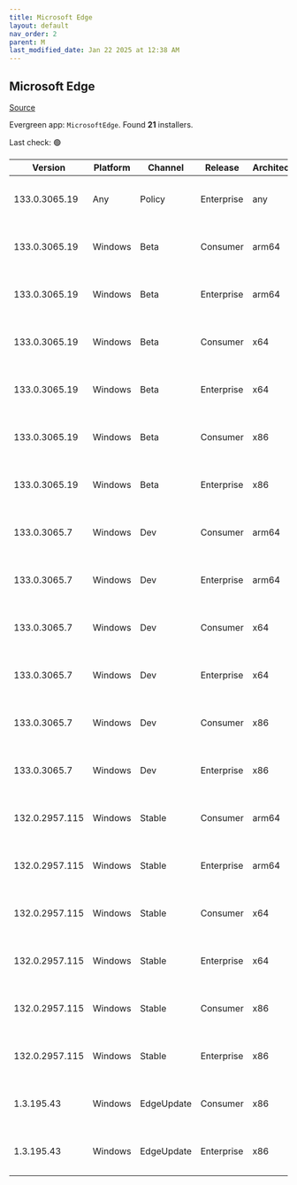 ```yaml
---
title: Microsoft Edge
layout: default
nav_order: 2
parent: M
last_modified_date: Jan 22 2025 at 12:38 AM
---
```


## Microsoft Edge

[Source](https://www.microsoft.com/edge)

Evergreen app: `MicrosoftEdge`. Found **21** installers.

Last check: 🟢

| Version        | Platform | Channel    | Release    | Architecture | Hash                                                             | URI                                                                                                                                                                                                                                                                                                                      |
| -------------- | -------- | ---------- | ---------- | ------------ | ---------------------------------------------------------------- | ------------------------------------------------------------------------------------------------------------------------------------------------------------------------------------------------------------------------------------------------------------------------------------------------------------------------ |
| 133.0.3065.19  | Any      | Policy     | Enterprise | any          | B4D04E7974689DCBE65BD20F537F1122B5C23CA0EA6FC70F3DFCE3DA3DBE0235 | [https://msedge.sf.dl.delivery.mp.microsoft.com/filestreamingservice/files/2b00489e-4c00-4589-b378-43e2c4e041db/MicrosoftEdgePolicyTemplates.cab](https://msedge.sf.dl.delivery.mp.microsoft.com/filestreamingservice/files/2b00489e-4c00-4589-b378-43e2c4e041db/MicrosoftEdgePolicyTemplates.cab)                       |
| 133.0.3065.19  | Windows  | Beta       | Consumer   | arm64        | 4A39AB51C02618D868814D741B7479F5431CC2193C11281D00BCC24C0916CA4A | [https://msedge.sf.dl.delivery.mp.microsoft.com/filestreamingservice/files/0fc2f2de-1378-4b32-8464-b3384e2065c1/MicrosoftEdgeBetaEnterpriseARM64.msi](https://msedge.sf.dl.delivery.mp.microsoft.com/filestreamingservice/files/0fc2f2de-1378-4b32-8464-b3384e2065c1/MicrosoftEdgeBetaEnterpriseARM64.msi)               |
| 133.0.3065.19  | Windows  | Beta       | Enterprise | arm64        | 4A39AB51C02618D868814D741B7479F5431CC2193C11281D00BCC24C0916CA4A | [https://msedge.sf.dl.delivery.mp.microsoft.com/filestreamingservice/files/0fc2f2de-1378-4b32-8464-b3384e2065c1/MicrosoftEdgeBetaEnterpriseARM64.msi](https://msedge.sf.dl.delivery.mp.microsoft.com/filestreamingservice/files/0fc2f2de-1378-4b32-8464-b3384e2065c1/MicrosoftEdgeBetaEnterpriseARM64.msi)               |
| 133.0.3065.19  | Windows  | Beta       | Consumer   | x64          | 37CEDF7934FFE8DE78A18026B4265C60B7672EEA13EF98C7D46FCD2061C7E6D1 | [https://msedge.sf.dl.delivery.mp.microsoft.com/filestreamingservice/files/60421745-6510-4968-82af-aa895e9b3c0c/MicrosoftEdgeBetaEnterpriseX64.msi](https://msedge.sf.dl.delivery.mp.microsoft.com/filestreamingservice/files/60421745-6510-4968-82af-aa895e9b3c0c/MicrosoftEdgeBetaEnterpriseX64.msi)                   |
| 133.0.3065.19  | Windows  | Beta       | Enterprise | x64          | 37CEDF7934FFE8DE78A18026B4265C60B7672EEA13EF98C7D46FCD2061C7E6D1 | [https://msedge.sf.dl.delivery.mp.microsoft.com/filestreamingservice/files/60421745-6510-4968-82af-aa895e9b3c0c/MicrosoftEdgeBetaEnterpriseX64.msi](https://msedge.sf.dl.delivery.mp.microsoft.com/filestreamingservice/files/60421745-6510-4968-82af-aa895e9b3c0c/MicrosoftEdgeBetaEnterpriseX64.msi)                   |
| 133.0.3065.19  | Windows  | Beta       | Consumer   | x86          | FFC9D8273F7EA1D346DDEDD2BB020C99C4F0EBBEAEC43BDFF3B5F61FD53BBCB4 | [https://msedge.sf.dl.delivery.mp.microsoft.com/filestreamingservice/files/241c3834-6642-4be5-a5ee-412984b6ecbf/MicrosoftEdgeBetaEnterpriseX86.msi](https://msedge.sf.dl.delivery.mp.microsoft.com/filestreamingservice/files/241c3834-6642-4be5-a5ee-412984b6ecbf/MicrosoftEdgeBetaEnterpriseX86.msi)                   |
| 133.0.3065.19  | Windows  | Beta       | Enterprise | x86          | FFC9D8273F7EA1D346DDEDD2BB020C99C4F0EBBEAEC43BDFF3B5F61FD53BBCB4 | [https://msedge.sf.dl.delivery.mp.microsoft.com/filestreamingservice/files/241c3834-6642-4be5-a5ee-412984b6ecbf/MicrosoftEdgeBetaEnterpriseX86.msi](https://msedge.sf.dl.delivery.mp.microsoft.com/filestreamingservice/files/241c3834-6642-4be5-a5ee-412984b6ecbf/MicrosoftEdgeBetaEnterpriseX86.msi)                   |
| 133.0.3065.7   | Windows  | Dev        | Consumer   | arm64        | A4CFC4CB0C7BCCB21DED6D2D8A66632BFBCFB533AD796E06B61C39B858A69B5B | [https://msedge.sf.dl.delivery.mp.microsoft.com/filestreamingservice/files/a796d888-358d-48f0-8fd5-1a58a0ad2481/MicrosoftEdgeDevEnterpriseARM64.msi](https://msedge.sf.dl.delivery.mp.microsoft.com/filestreamingservice/files/a796d888-358d-48f0-8fd5-1a58a0ad2481/MicrosoftEdgeDevEnterpriseARM64.msi)                 |
| 133.0.3065.7   | Windows  | Dev        | Enterprise | arm64        | A4CFC4CB0C7BCCB21DED6D2D8A66632BFBCFB533AD796E06B61C39B858A69B5B | [https://msedge.sf.dl.delivery.mp.microsoft.com/filestreamingservice/files/a796d888-358d-48f0-8fd5-1a58a0ad2481/MicrosoftEdgeDevEnterpriseARM64.msi](https://msedge.sf.dl.delivery.mp.microsoft.com/filestreamingservice/files/a796d888-358d-48f0-8fd5-1a58a0ad2481/MicrosoftEdgeDevEnterpriseARM64.msi)                 |
| 133.0.3065.7   | Windows  | Dev        | Consumer   | x64          | D4956E17E07E8631671D23A719DC74D5D1ABC49F306E4B4230A683EEC12A7229 | [https://msedge.sf.dl.delivery.mp.microsoft.com/filestreamingservice/files/d959dea1-adb7-462e-ac0b-478e7e19dae4/MicrosoftEdgeDevEnterpriseX64.msi](https://msedge.sf.dl.delivery.mp.microsoft.com/filestreamingservice/files/d959dea1-adb7-462e-ac0b-478e7e19dae4/MicrosoftEdgeDevEnterpriseX64.msi)                     |
| 133.0.3065.7   | Windows  | Dev        | Enterprise | x64          | D4956E17E07E8631671D23A719DC74D5D1ABC49F306E4B4230A683EEC12A7229 | [https://msedge.sf.dl.delivery.mp.microsoft.com/filestreamingservice/files/d959dea1-adb7-462e-ac0b-478e7e19dae4/MicrosoftEdgeDevEnterpriseX64.msi](https://msedge.sf.dl.delivery.mp.microsoft.com/filestreamingservice/files/d959dea1-adb7-462e-ac0b-478e7e19dae4/MicrosoftEdgeDevEnterpriseX64.msi)                     |
| 133.0.3065.7   | Windows  | Dev        | Consumer   | x86          | F450752E994A5D83536F89FB5DECD10E90066B3B52AEE4FE714E0590782FE9E3 | [https://msedge.sf.dl.delivery.mp.microsoft.com/filestreamingservice/files/bf955b3d-0cac-434d-9010-a08262cf64f7/MicrosoftEdgeDevEnterpriseX86.msi](https://msedge.sf.dl.delivery.mp.microsoft.com/filestreamingservice/files/bf955b3d-0cac-434d-9010-a08262cf64f7/MicrosoftEdgeDevEnterpriseX86.msi)                     |
| 133.0.3065.7   | Windows  | Dev        | Enterprise | x86          | F450752E994A5D83536F89FB5DECD10E90066B3B52AEE4FE714E0590782FE9E3 | [https://msedge.sf.dl.delivery.mp.microsoft.com/filestreamingservice/files/bf955b3d-0cac-434d-9010-a08262cf64f7/MicrosoftEdgeDevEnterpriseX86.msi](https://msedge.sf.dl.delivery.mp.microsoft.com/filestreamingservice/files/bf955b3d-0cac-434d-9010-a08262cf64f7/MicrosoftEdgeDevEnterpriseX86.msi)                     |
| 132.0.2957.115 | Windows  | Stable     | Consumer   | arm64        | 79E10C3D9EC49DC345CB8FAC173B1C803C3512068758293EA2595AA63521F07F | [https://msedge.sf.dl.delivery.mp.microsoft.com/filestreamingservice/files/e4b84e33-c3a3-4fb8-a7bf-de10b559c67d/MicrosoftEdgeEnterpriseARM64.msi](https://msedge.sf.dl.delivery.mp.microsoft.com/filestreamingservice/files/e4b84e33-c3a3-4fb8-a7bf-de10b559c67d/MicrosoftEdgeEnterpriseARM64.msi)                       |
| 132.0.2957.115 | Windows  | Stable     | Enterprise | arm64        | 79E10C3D9EC49DC345CB8FAC173B1C803C3512068758293EA2595AA63521F07F | [https://msedge.sf.dl.delivery.mp.microsoft.com/filestreamingservice/files/e4b84e33-c3a3-4fb8-a7bf-de10b559c67d/MicrosoftEdgeEnterpriseARM64.msi](https://msedge.sf.dl.delivery.mp.microsoft.com/filestreamingservice/files/e4b84e33-c3a3-4fb8-a7bf-de10b559c67d/MicrosoftEdgeEnterpriseARM64.msi)                       |
| 132.0.2957.115 | Windows  | Stable     | Consumer   | x64          | DD4DDC9F03DDC6D1CD983748782DAC9BE23FE9050A119D098E21B1E7EC3C6A4F | [https://msedge.sf.dl.delivery.mp.microsoft.com/filestreamingservice/files/e0625c3b-4b6c-4534-8fde-20c9002a5797/MicrosoftEdgeEnterpriseX64.msi](https://msedge.sf.dl.delivery.mp.microsoft.com/filestreamingservice/files/e0625c3b-4b6c-4534-8fde-20c9002a5797/MicrosoftEdgeEnterpriseX64.msi)                           |
| 132.0.2957.115 | Windows  | Stable     | Enterprise | x64          | DD4DDC9F03DDC6D1CD983748782DAC9BE23FE9050A119D098E21B1E7EC3C6A4F | [https://msedge.sf.dl.delivery.mp.microsoft.com/filestreamingservice/files/e0625c3b-4b6c-4534-8fde-20c9002a5797/MicrosoftEdgeEnterpriseX64.msi](https://msedge.sf.dl.delivery.mp.microsoft.com/filestreamingservice/files/e0625c3b-4b6c-4534-8fde-20c9002a5797/MicrosoftEdgeEnterpriseX64.msi)                           |
| 132.0.2957.115 | Windows  | Stable     | Consumer   | x86          | A54A545B2B66945F9DDF336AF979DD3537B570FA5CA4E6645B8672AF6F104006 | [https://msedge.sf.dl.delivery.mp.microsoft.com/filestreamingservice/files/31747c1f-509d-4f8a-8c96-1e4debbb9cb1/MicrosoftEdgeEnterpriseX86.msi](https://msedge.sf.dl.delivery.mp.microsoft.com/filestreamingservice/files/31747c1f-509d-4f8a-8c96-1e4debbb9cb1/MicrosoftEdgeEnterpriseX86.msi)                           |
| 132.0.2957.115 | Windows  | Stable     | Enterprise | x86          | A54A545B2B66945F9DDF336AF979DD3537B570FA5CA4E6645B8672AF6F104006 | [https://msedge.sf.dl.delivery.mp.microsoft.com/filestreamingservice/files/31747c1f-509d-4f8a-8c96-1e4debbb9cb1/MicrosoftEdgeEnterpriseX86.msi](https://msedge.sf.dl.delivery.mp.microsoft.com/filestreamingservice/files/31747c1f-509d-4f8a-8c96-1e4debbb9cb1/MicrosoftEdgeEnterpriseX86.msi)                           |
| 1.3.195.43     | Windows  | EdgeUpdate | Consumer   | x86          | DAC76CE6445BAEAE894875C114C76F95507539CB32A581F152B6F4ED4FF43819 | [https://msedge.sf.dl.delivery.mp.microsoft.com/filestreamingservice/files/ff8e6bca-29e7-4bac-a944-15bc3997888f/MicrosoftEdgeUpdateSetup_X86_1.3.195.43.exe](https://msedge.sf.dl.delivery.mp.microsoft.com/filestreamingservice/files/ff8e6bca-29e7-4bac-a944-15bc3997888f/MicrosoftEdgeUpdateSetup_X86_1.3.195.43.exe) |
| 1.3.195.43     | Windows  | EdgeUpdate | Enterprise | x86          | DAC76CE6445BAEAE894875C114C76F95507539CB32A581F152B6F4ED4FF43819 | [https://msedge.sf.dl.delivery.mp.microsoft.com/filestreamingservice/files/ff8e6bca-29e7-4bac-a944-15bc3997888f/MicrosoftEdgeUpdateSetup_X86_1.3.195.43.exe](https://msedge.sf.dl.delivery.mp.microsoft.com/filestreamingservice/files/ff8e6bca-29e7-4bac-a944-15bc3997888f/MicrosoftEdgeUpdateSetup_X86_1.3.195.43.exe) |
